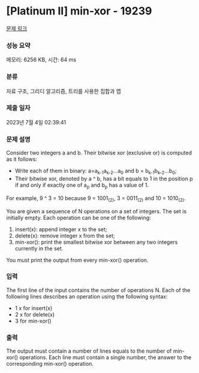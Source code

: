 # [Platinum II] min-xor - 19239 

[문제 링크](https://www.acmicpc.net/problem/19239) 

### 성능 요약

메모리: 6256 KB, 시간: 64 ms

### 분류

자료 구조, 그리디 알고리즘, 트리를 사용한 집합과 맵

### 제출 일자

2023년 7월 4일 02:39:41

### 문제 설명

<p>Consider two integers a and b. Their bitwise xor (exclusive or) is computed as it follows:</p>

<ul>
	<li>Write each of them in binary: a=a<sub>k-1</sub>a<sub>k-2</sub>...a<sub>0</sub> and b = b<sub>k-1</sub>b<sub>k-2</sub>...b<sub>0</sub>;</li>
	<li>Their bitwise xor, denoted by a ^ b, has a bit equals to 1 in the position p if and only if exactly one of a<sub>p</sub> and b<sub>p</sub> has a value of 1.</li>
</ul>

<p>For example, 9 ^ 3 = 10 because 9 = 1001<sub>(2)</sub>, 3 = 0011<sub>(2)</sub> and 10 = 1010<sub>(2)</sub>.</p>

<p>You are given a sequence of N operations on a set of integers. The set is initially empty. Each operation can be one of the following:</p>

<ol>
	<li>insert(x): append integer x to the set;</li>
	<li>delete(x): remove integer x from the set;</li>
	<li>min-xor(): print the smallest bitwise xor between any two integers currently in the set.</li>
</ol>

<p>You must print the output from every min-xor() operation.</p>

### 입력 

 <p>The first line of the input contains the number of operations N. Each of the following lines describes an operation using the following syntax:</p>

<ul>
	<li>1 x for insert(x)</li>
	<li>2 x for delete(x)</li>
	<li>3 for min-xor()</li>
</ul>

### 출력 

 <p>The output must contain a number of lines equals to the number of min-xor() operations. Each line must contain a single number, the answer to the corresponding min-xor() operation.</p>

